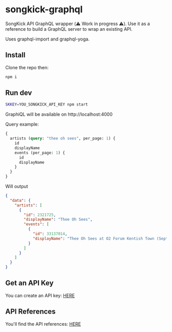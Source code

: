 # songkick-graphql

SongKick API GraphQL wrapper (⚠️ Work in progress ⚠️).
Use it as a reference to build a GraphQL server to wrap an existing API.

Uses graphql-import and graphql-yoga.

## Install

Clone the repo then:

```bash
npm i
```

## Run dev

```bash
SKKEY=YOU_SONGKICK_API_KEY npm start
```

GraphiQL will be available on http://localhost:4000

Query example:

```graphql
{
  artists (query: "thee oh sees", per_page: 1) {
    id
    displayName
    events (per_page: 1) {
      id
      displayName
    }
  }
}
```

Will output

```json
{
  "data": {
    "artists": [
      {
        "id": 2321725,
        "displayName": "Thee Oh Sees",
        "events": [
          {
            "id": 33137014,
            "displayName": "Thee Oh Sees at O2 Forum Kentish Town (September 3, 2018)"
          }
        ]
      }
    ]
  }
}
```

## Get an API Key

You can create an API key: [HERE](https://www.songkick.com/api_key_requests/new)

## API References

You'll find the API references: [HERE](https://www.songkick.com/developer)
